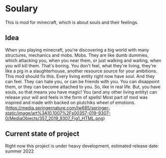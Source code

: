 # Soulary
This is mod for minecraft, which is about souls and their feelings.

## Idea
When you playing minecraft, you're discovering a big world with many structures, mechanics and mobs.
Mobs. They are like dumb dummies, which attacking you, when you near them, or just walking and waiting, when you will kill them.
That's boring. You don't feel, what they're living, they're like a pig in a slaughterhouse, another resource source for your ambitions.
This mod should fix this.
Every living entity right now have soul. And they can feel. They can hate you, or can be friends with you.
You can disappoint them, or they can become attached to you. So, like in real life.
But, you have souls, so that means you have magic!
You (and any other living entity) can release your will and feels in the form of spells!
Most part of mod was inspired and made with backed on plutchiks wheel of emotions. (https://media.springernature.com/lw685/springer-static/image/art%3A10.1007%2Fs00357-019-9307-0/MediaObjects/357_2019_9307_Fig1_HTML.png)

## Current state of project
Right now this project is under heavy development, estimated release date: summer 2022
